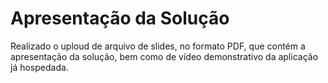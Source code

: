 # Apresentação da Solução

Realizado o uploud de arquivo de slides, no formato PDF, que contém a apresentação da solução, bem como de vídeo demonstrativo da aplicação já hospedada.
